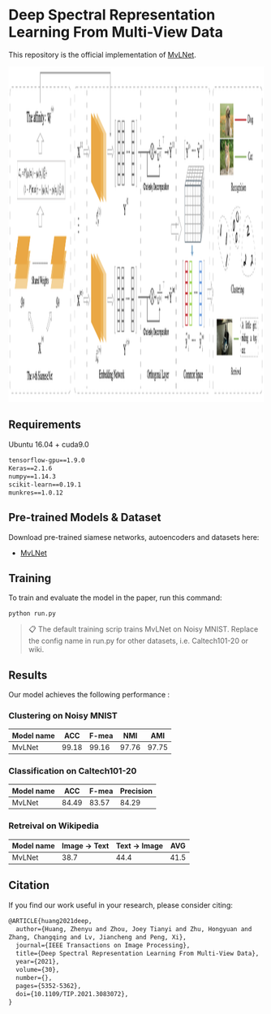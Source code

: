 # Deep Spectral Representation Learning From Multi-View Data

This repository is the official implementation of [MvLNet](https://ieeexplore.ieee.org/abstract/document/9446572). 

<img src="https://github.com/XLearning-SCU/2021-TIP-MvLNet/blob/main/MvLNet.png"  width="2048" height="662" />

## Requirements

Ubuntu 16.04 + cuda9.0

```setup
tensorflow-gpu==1.9.0
Keras==2.1.6
numpy==1.14.3
scikit-learn==0.19.1
munkres==1.0.12
```

## Pre-trained Models & Dataset

Download pre-trained siamese networks, autoencoders and datasets here:

- [MvLNet](https://drive.google.com/drive/folders/1mYEuh_VPcTA3Ff9YGv8hOHpfuRWPA8bU?usp=sharing)


## Training

To train and evaluate the model in the paper, run this command:

```train & evaluate
python run.py
```

>📋  The default training scrip trains MvLNet on Noisy MNIST. Replace the config name in run.py for other datasets, i.e. Caltech101-20 or wiki.

## Results

Our model achieves the following performance :

### Clustering on Noisy MNIST

| Model name         | ACC          |    F-mea   |   NMI    |   AMI   |
| ------------------ | ------------ | ---------- | -------- | ------- |
| MvLNet             |  99.18       |    99.16   |   97.76  |   97.75 |

### Classification on Caltech101-20

| Model name         | ACC             | F-mea          | Precision |
| ------------------ |---------------- | -------------- | --------- |
| MvLNet             |     84.49       |      83.57     |    84.29  |

### Retreival on Wikipedia

| Model name         | Image -> Text   | Text -> Image  |     AVG   |
| ------------------ |---------------- | -------------- | --------- |
| MvLNet             |     38.7        |      44.4      |    41.5   |

## Citation

If you find our work useful in your research, please consider citing:

```
@ARTICLE{huang2021deep,
  author={Huang, Zhenyu and Zhou, Joey Tianyi and Zhu, Hongyuan and Zhang, Changqing and Lv, Jiancheng and Peng, Xi},
  journal={IEEE Transactions on Image Processing}, 
  title={Deep Spectral Representation Learning From Multi-View Data}, 
  year={2021},
  volume={30},
  number={},
  pages={5352-5362},
  doi={10.1109/TIP.2021.3083072},
}
```